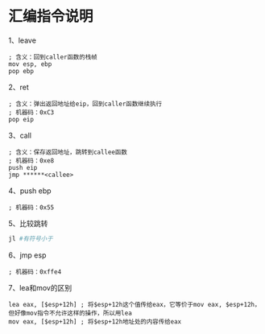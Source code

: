 # 汇编指令说明

1、leave

```assembly
; 含义：回到caller函数的栈帧
mov esp, ebp
pop ebp
```

2、ret

```assembly
; 含义：弹出返回地址给eip，回到caller函数继续执行
; 机器码：0xC3
pop eip
```

3、call

```assembly
; 含义：保存返回地址，跳转到callee函数
; 机器码：0xe8
push eip
jmp ******<callee>
```

4、push ebp

```assembly
; 机器码：0x55
```

5、比较跳转

```bash
jl #有符号小于
```

6、jmp esp

```assembly
; 机器码：0xffe4
```

7、lea和mov的区别

```assembly
lea eax, [$esp+12h] ; 将$esp+12h这个值传给eax，它等价于mov eax, $esp+12h，但好像mov指令不允许这样的操作，所以用lea
mov eax, [$esp+12h] ; 将$esp+12h地址处的内容传给eax
```

